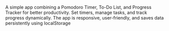 A simple app combining a Pomodoro Timer, To-Do List, and Progress Tracker for better productivity. Set timers, manage tasks, and track progress dynamically. The app is responsive, user-friendly, and saves data persistently using localStorage 